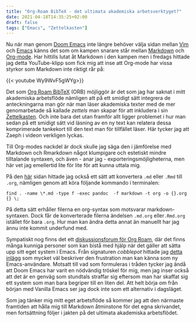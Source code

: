 ```yaml
---
title: "Org-Roam BibTeX - det ultimata akademiska arbetsverktyget?"
date: 2021-04-18T14:35:25+02:00
draft: false
tags: ["Emacs", "Zettelkasten"]
---
```


Nu när man genom [Doom Emacs](https://archive.fo/6YEPi) inte längre behöver välja sidan mellan [Vim](https://www.vim.org/) och [Emacs](https://www.gnu.org/software/emacs/) känns det som om kampen snarare står mellan [Markdown](https://en.wikipedia.org/wiki/Markdown) och [Org-mode](https://en.wikipedia.org/wiki/Org-mode). Har hittills lutat åt Markdown i den kampen men i fredags hittade jag detta YouTube-klipp som fick mig att inse att Org-mode har vissa styrkor som Markdown inte riktigt rår på:

{{< youtube Wy9WvF5gWYg>}}

Det som [Org Roam BibTeX](https://github.com/org-roam/org-roam-bibtex) (ORB) möjliggör är det som jag har saknat i mitt akademiska arbetsflöde nämligen att på ett smidigt sätt integrera de anteckningarna man gör när man läser akademiska texter med de mer genomarbetade så kallade *zettels* man skapar för att inkludera i sin [Zettelkasten](https://en.wikipedia.org/wiki/Zettelkasten). Och inte bara det utan framför allt ligger problemet i hur man sedan på ett smidigt sätt vid läsning av en ny text kan relatera dessa komprimerade tankekort till den text man för tillfället läser. Här tycker jag att Zaeph i videon verkligen lyckas.

Till Org-modes nackdel är dock skulle jag säga den i jämförelse med Markdown och Rmarkdown något klumpigare och estetiskt mindre tilltalande syntaxen, och även - anar jag - exporteringsmöjligheterna, men här vet jag emellertid lite för lite för att kunna uttala mig.

På den [här](https://archive.fo/PWvJm) sidan hittade jag också ett sätt att konvertera `.md` eller `.Rmd` till `.org`, nämligen genom att köra följande kommando i terminalen:

```find . -name \*.md -type f -exec pandoc  -f markdown -t org -o {}.org {} \;```

På detta sätt erhåller filerna en org-syntax som motsvarar markdown-syntaxen. Dock får de konverterade filerna ändelsen `.md.org` eller`.Rmd.org` istället för bara `.org`. Hur man kan ändra detta annat än manuellt har jag ännu inte kommit underfund med.

Sympatiskt nog finns det ett [diskussionsforum för Org Roam](https://archive.fo/DyfgT), där det finns många kunniga personer som kan bistå med hjälp när det gäller att sätta upp sitt eget system i Emacs. Från signaturen *cobblepot* hittade jag [detta inlägg](https://archive.fo/RHldi) som mycket väl beskriver den frustration man kan känna som ny Emacs-användare. Motsatt till vad som formuleras i tråden tycker jag ändå att Doom Emacs har varit en nödvändig tröskel för mig, men jag inser också att det är en genväg som stundtals straffar sig eftersom man har skaffat sig ett system som man bara begriper till en liten del. Att helt börja om från början med Vanilla Emacs ser jag dock inte som ett alternativ i dagsläget. 

Som jag tänker mig mitt eget arbetsflöde så kommer jag att den närmaste framtiden att hålla mig till Markdown åtminstone för det egna skrivandet, men fortsättning följer i jakten på det ultimata akademiska arbetsflödet. 
